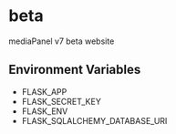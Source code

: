 # beta
mediaPanel v7 beta website

## Environment Variables

- FLASK_APP
- FLASK_SECRET_KEY
- FLASK_ENV
- FLASK_SQLALCHEMY_DATABASE_URI
